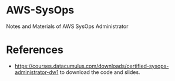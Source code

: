 # AWS-SysOps
Notes and Materials of AWS SysOps Administrator

# References
* https://courses.datacumulus.com/downloads/certified-sysops-administrator-dw1 to download the code and slides.
